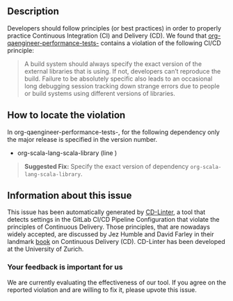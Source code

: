 
## Description
Developers should follow principles (or best practices) in order to properly practice Continuous Integration (CI) and Delivery (CD).
We found that [org-qaengineer-performance-tests-](https://gitlab.com/KachalovAlexey/taf_skeleton_selenoid-master/blob/master/.gitlab-ci.yml) contains a violation of the following CI/CD principle:

> A build system should always specify the exact version of the external libraries that is using.
If not, developers can’t reproduce the build. Failure to be absolutely specific also leads to an occasional long debugging session tracking down strange errors due to people or build systems using different versions of libraries.

## How to locate the violation

In org-qaengineer-performance-tests-, for the following dependency only the major release is specified in the version number.

* org-scala-lang-scala-library (line )

> **Suggested Fix:** Specify the exact version of dependency `org-scala-lang-scala-library`.

## Information about this issue

This issue has been automatically generated by [CD-Linter](https://gitlab.com/Jancso/configuration-analytics), a tool that detects settings in the GitLab CI/CD Pipeline Configuration that violate the principles of Continuous Delivery. Those principles, that are nowadays widely accepted, are discussed by Jez Humble and David Farley in their landmark [book](https://www.oreilly.com/library/view/continuous-delivery-reliable/9780321670250/) on Continuous Delivery (CD). CD-Linter has been developed at the University of Zurich.

### Your feedback is important for us
We are currently evaluating the effectiveness of our tool. If you agree on the reported violation and are willing to fix it, please upvote this issue.